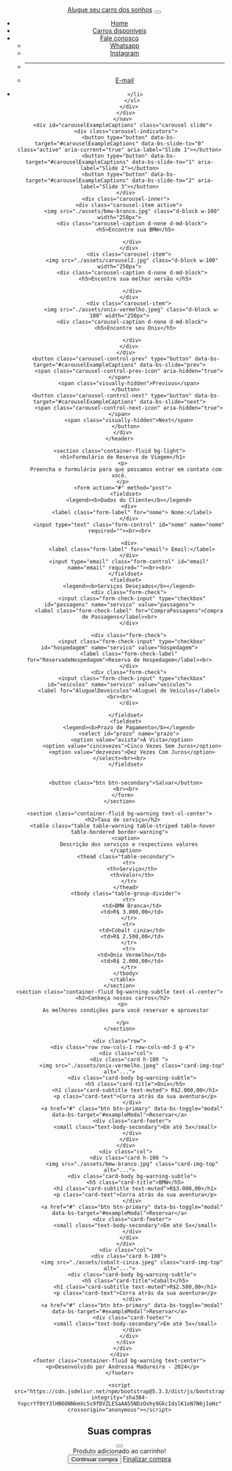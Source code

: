 <html lang="pt-br"><head>
    <meta charset="UTF-8">
    <meta name="viewport" content="width=device-width, initial-scale=1.0">
    <title>Formulário de Reserva de Viagem</title>
    <link rel="stylesheet" href="styles.css">
    <link href="https://cdn.jsdelivr.net/npm/bootstrap@5.3.3/dist/css/bootstrap.min.css" rel="stylesheet" integrity="sha384-QWTKZyjpPEjISv5WaRU9OFeRpok6YctnYmDr5pNlyT2bRjXh0JMhjY6hW+ALEwIH" crossorigin="anonymous">
    <link rel="stylesheet" href="https://cdn.jsdelivr.net/npm/bootstrap-icons@1.11.3/font/bootstrap-icons.min.css">
  </head>
  <body>
    <header class="container-fluid p-2 bg-warning text-center">
      <nav class="navbar navbar-expand-lg bg-warning">
        <div class="container-fluid">
          <a class="navbar-brand" href="#">Alugue seu carro dos sonhos</a>
          <button class="navbar-toggler" type="button" data-bs-toggle="collapse" data-bs-target="#navbarSupportedContent" aria-controls="navbarSupportedContent" aria-expanded="false" aria-label="Toggle navigation">
            <span class="navbar-toggler-icon"></span>
          </button>
          <div class="collapse navbar-collapse justify-content-end bg-warning" id="navbarSupportedContent">
            <ul class="navbar-nav">
              <li class="nav-item">
                <a class="nav-link" aria-current="page" href="#">Home</a>
              </li>
              <li class="nav-item">
                <a class="nav-link" href="#">Carros disponíveis</a>
              </li>
              <li class="nav-item dropdown">
                <a class="nav-link dropdown-toggle" href="#" role="button" data-bs-toggle="dropdown" aria-expanded="false">
                  Fale conosco
                </a>
                <ul class="dropdown-menu">
                  <li><a class="dropdown-item" href="#">Whatsapp</a></li>
                  <li><a class="dropdown-item" href="#">Instagram</a></li>
                  <li><hr class="dropdown-divider"></li>
                  <li><a class="dropdown-item" href="#">E-mail</a></li>
                </ul>
              </li>
              <li class="nav-item">
                <a class="nav-link" href="#"><i class="bi bi-cart3"></i></a>
                
              </li>
            </ul>
          </div>
        </div>
      </nav>
      <div id="carouselExampleCaptions" class="carousel slide">
        <div class="carousel-indicators">
          <button type="button" data-bs-target="#carouselExampleCaptions" data-bs-slide-to="0" class="active" aria-current="true" aria-label="Slide 1"></button>
          <button type="button" data-bs-target="#carouselExampleCaptions" data-bs-slide-to="1" aria-label="Slide 2"></button>
          <button type="button" data-bs-target="#carouselExampleCaptions" data-bs-slide-to="2" aria-label="Slide 3"></button>
        </div>
        <div class="carousel-inner">
          <div class="carousel-item active">
            <img src="./assets/bmw-branco.jpg" class="d-block w-100" width="250px">
            <div class="carousel-caption d-none d-md-block">
              <h5>Encontre sua BMW</h5>
              
            </div>
          </div>
          <div class="carousel-item">
            <img src="./assets/carousel2.jpg" class="d-block w-100" width="250px">
            <div class="carousel-caption d-none d-md-block">
              <h5>Encontre sua melhor versão </h5>
              
            </div>
          </div>
          <div class="carousel-item">
            <img src="./assets/onix-vermelho.jpeg" class="d-block w-100" width="250px">
            <div class="carousel-caption d-none d-md-block">
              <h5>Encontre seu Onix</h5>
              
            </div>
          </div>
        </div>
        <button class="carousel-control-prev" type="button" data-bs-target="#carouselExampleCaptions" data-bs-slide="prev">
          <span class="carousel-control-prev-icon" aria-hidden="true"></span>
          <span class="visually-hidden">Previous</span>
        </button>
        <button class="carousel-control-next" type="button" data-bs-target="#carouselExampleCaptions" data-bs-slide="next">
          <span class="carousel-control-next-icon" aria-hidden="true"></span>
          <span class="visually-hidden">Next</span>
        </button>
      </div>
    </header>

    <section class="container-fluid bg-light">
      <h1>Formulário de Reserva de Viagem</h1>
      <p>
        Preencha o formulário para que possamos entrar em contato com você.
      </p>
      <form action="#" method="post">
        <fieldset>
          <legend><b>Dados do Cliente</b></legend>
          <div>
            <label class="form-label" for="nome"> Nome:</label>
          </div>
          <input type="text" class="form-control" id="nome" name="nome" required=""><br><br>

          <div>
            <label class="form-label" for="email"> Email:</label>
          </div>
          <input type="email" class="form-control" id="email" name="email" required=""><br><br>
        </fieldset>
        <fieldset>
          <legend><b>Serviços Desejados</b></legend>
          <div class="form-check">
            <input class="form-check-input" type="checkbox" id="passagens" name="servico" value="passagens">
          <label class="form-check-label" for="CompraPassagens">Compra de Passagens</label><br>
          </div>
          
          <div class="form-check">
            <input class="form-check-input" type="checkbox" id="hospedagem" name="servico" value="hospedagem">
          <label class="form-check-label" for="ReservadeHospedagem">Reserva de Hospedagem</label><br>
          </div>
          <div class="form-check">
            <input class="form-check-input" type="checkbox" id="veiculos" name="servico" value="veiculos">
          <label for="AluguelDeveiculos">Aluguel de Veículos</label><br><br>
          </div>
          
        </fieldset>
        <fieldset>
          <legend><b>Prazo de Pagamento</b></legend>
          <select id="prazo" name="prazo">
            <option value="avista">À Vista</option>
            <option value="cincovezes">Cinco Vezes Sem Juros</option>
            <option value="dezvezes">Dez Vezes Com Juros</option></select><br><br>
        </fieldset>
        
        
        <button class="btn btn-secondary">Salvar</button>
        <br><br>
      </form>
    </section>

    <section class="container-fluid bg-warning text-xl-center">
      <h2>Taxa de serviço</h2>
      <table class="table table-warning table-striped table-hover table-bordered border-warning">
        <caption>
          Descrição dos serviços e respectivos valores
        </caption>
        <thead class="table-secondary">
          <tr>
            <th>Serviço</th>
            <th>Valor</th>
          </tr>
        </thead>
        <tbody class="table-group-divider">
          <tr>
            <td>BMW Branca</td>
            <td>R$ 3.000,00</td>
          </tr>
          <tr>
            <td>Cobalt cinza</td>
            <td>R$ 2.500,00</td>
          </tr>
          <tr>
            <td>Onix Vermelho</td>
            <td>R$ 2.000,00</td>
          </tr>
        </tbody>
      </table>
    </section>
    <section class="container-fluid bg-warning-subtle text-xl-center">
      <h2>Conheça nossos carros</h2>
      <p>
        As melhores condições para você reservar e aproveitar

      </p>
    </section>

    <div class="row">
      <div class="row row-cols-1 row-cols-md-3 g-4">
        <div class="col">
          <div class="card h-100 ">
            <img src="./assets/onix-vermelho.jpeg" class="card-img-top" alt="...">
            <div class="card-body bg-warning-subtle">
              <h5 class="card-title">Onix</h5>
              <h1 class="card-subtitle text-muted"> R$2.000,00</h1>
              <p class="card-text">Corra atrás da sua aventura</p>
            </div>
            <a href="#" class="btn btn-primary" data-bs-toggle="modal" data-bs-target="#exampleModal">Reservar</a>
            <div class="card-footer">
              <small class="text-body-secondary">Em até 5x</small>
            </div>
          </div>
        </div>
        <div class="col">
          <div class="card h-100 ">
            <img src="./assets/bmw-branco.jpg" class="card-img-top" alt="...">
            <div class="card-body bg-warning-subtle">
              <h5 class="card-title">BMW</h5>
              <h1 class="card-subtitle text-muted">R$3.000,00</h1>
              <p class="card-text">Corra atrás da sua aventura</p>
            </div>
            <a href="#" class="btn btn-primary" data-bs-toggle="modal" data-bs-target="#exampleModal">Reservar</a>
            <div class="card-footer">
              <small class="text-body-secondary">Em até 5x</small>
            </div>
          </div>
        </div>
        <div class="col">
          <div class="card h-100">
            <img src="./assets/cobalt-cinza.jpeg" class="card-img-top" alt="...">
            <div class="card-body bg-warning-subtle">
              <h5 class="card-title">Cobalt</h5>
              <h1 class="card-subtitle text-muted">R$2.500,00</h1>
              <p class="card-text">Corra atrás da sua aventura</p>
            </div>
            <a href="#" class="btn btn-primary" data-bs-toggle="modal" data-bs-target="#exampleModal">Reservar</a>
            <div class="card-footer">
              <small class="text-body-secondary">Em até 5x</small>
            </div>
          </div>
        </div>
      </div>
    </div>
    <footer class="container-fluid bg-warning text-center">
      <p>Desenvolvido por Andressa Madureira - 2024</p>
    </footer>

    <script src="https://cdn.jsdelivr.net/npm/bootstrap@5.3.3/dist/js/bootstrap.bundle.min.js" integrity="sha384-YvpcrYf0tY3lHB60NNkmXc5s9fDVZLESaAA55NDzOxhy9GkcIdslK1eN7N6jIeHz" crossorigin="anonymous"></script>
  
  

<div class="modal fade" id="exampleModal" tabindex="-1" aria-labelledby="exampleModalLabel" aria-hidden="true">
  <div class="modal-dialog">
    <div class="modal-content">
      <div class="modal-header">
        <h1 class="modal-title fs-5" id="exampleModalLabel">Suas compras</h1>
        <button type="button" class="btn-close" data-bs-dismiss="modal" aria-label="Close"></button>
      </div>
      <div class="modal-body">
       Produto adicionado ao carrinho!
      </div>
      <div class="modal-footer">
        <button type="button" class="btn btn-primary" data-bs-dismiss="modal">Continuar compra</button>
        <a href="checkout.html" type="button" class="btn btn-success">Finalizar compra</a>
      </div>
    </div>
  </div>
</div>

</body></html>
